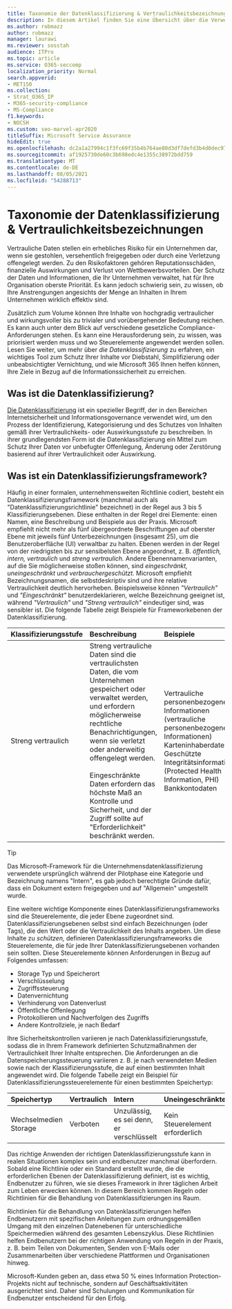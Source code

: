 ```yaml
---
title: Taxonomie der Datenklassifizierung & Vertraulichkeitsbezeichnungen
description: In diesem Artikel finden Sie eine Übersicht über die Verwendung der Datenklassifizierung & Taxonomie von Vertraulichkeitsbezeichnungen mit Microsoft 365.
ms.author: robmazz
author: robmazz
manager: laurawi
ms.reviewer: sosstah
audience: ITPro
ms.topic: article
ms.service: O365-seccomp
localization_priority: Normal
search.appverid:
- MET150
ms.collection:
- Strat_O365_IP
- M365-security-compliance
- MS-Compliance
f1.keywords:
- NOCSH
ms.custom: seo-marvel-apr2020
titleSuffix: Microsoft Service Assurance
hideEdit: true
ms.openlocfilehash: dc2a1a27994c1f3fc69f35b4b764ae80d3df7defd3b4d0dec97520de7760f815
ms.sourcegitcommit: af1925730de60c3b698edc4e1355c38972bdd759
ms.translationtype: MT
ms.contentlocale: de-DE
ms.lasthandoff: 08/05/2021
ms.locfileid: "54288713"
---
```

# <a name="data-classification--sensitivity-label-taxonomy"></a>Taxonomie der Datenklassifizierung & Vertraulichkeitsbezeichnungen

Vertrauliche Daten stellen ein erhebliches Risiko für ein Unternehmen dar, wenn sie gestohlen, versehentlich freigegeben oder durch eine Verletzung offengelegt werden. Zu den Risikofaktoren gehören Reputationsschäden, finanzielle Auswirkungen und Verlust von Wettbewerbsvorteilen. Der Schutz der Daten und Informationen, die Ihr Unternehmen verwaltet, hat für Ihre Organisation oberste Priorität. Es kann jedoch schwierig sein, zu wissen, ob Ihre Anstrengungen angesichts der Menge an Inhalten in Ihrem Unternehmen wirklich effektiv sind.

Zusätzlich zum Volume können Ihre Inhalte von hochgradig vertraulicher und wirkungsvoller bis zu trivialer und vorübergehender Bedeutung reichen. Es kann auch unter dem Blick auf verschiedene gesetzliche Compliance-Anforderungen stehen. Es kann eine Herausforderung sein, zu wissen, was priorisiert werden muss und wo Steuerelemente angewendet werden sollen. Lesen Sie weiter, um mehr über *die Datenklassifizierung* zu erfahren, ein wichtiges Tool zum Schutz Ihrer Inhalte vor Diebstahl, Simplifizierung oder unbeabsichtigter Vernichtung, und wie Microsoft 365 Ihnen helfen können, Ihre Ziele in Bezug auf die Informationssicherheit zu erreichen.

## <a name="what-is-data-classification"></a>Was ist die Datenklassifizierung?

[Die Datenklassifizierung](/microsoft-365/compliance/data-classification-overview) ist ein spezieller Begriff, der in den Bereichen Internetsicherheit und Informationsgovernance verwendet wird, um den Prozess der Identifizierung, Kategorisierung und des Schutzes von Inhalten gemäß ihrer Vertraulichkeits- oder Auswirkungsstufe zu beschreiben. In ihrer grundlegendsten Form ist die Datenklassifizierung ein Mittel zum Schutz Ihrer Daten vor unbefugter Offenlegung, Änderung oder Zerstörung basierend auf ihrer Vertraulichkeit oder Auswirkung.

## <a name="what-is-a-data-classification-framework"></a>Was ist ein Datenklassifizierungsframework?

Häufig in einer formalen, unternehmensweiten Richtlinie codiert, besteht ein Datenklassifizierungsframework (manchmal auch als "Datenklassifizierungsrichtlinie" bezeichnet) in der Regel aus 3 bis 5 Klassifizierungsebenen. Diese enthalten in der Regel drei Elemente: einen Namen, eine Beschreibung und Beispiele aus der Praxis. Microsoft empfiehlt nicht mehr als fünf übergeordnete Beschriftungen auf oberster Ebene mit jeweils fünf Unterbezeichnungen (insgesamt 25), um die Benutzeroberfläche (UI) verwaltbar zu halten. Ebenen werden in der Regel von der niedrigsten bis zur sensibelsten Ebene angeordnet, z. B. *öffentlich,* *intern,* *vertraulich* und *streng* 
 *vertraulich.* Andere Ebenennamenvarianten, auf die Sie möglicherweise stoßen können, sind *eingeschränkt,* *uneingeschränkt* und *verbrauchergeschützt.* Microsoft empfiehlt Bezeichnungsnamen, die selbstdeskriptiv sind und ihre relative Vertraulichkeit deutlich hervorheben. Beispielsweise können *"Vertraulich"* und *"Eingeschränkt"* benutzerdeklarieren, welche Bezeichnung geeignet ist, während *"Vertraulich"* und *"Streng vertraulich"* eindeutiger sind, was sensibler ist. Die folgende Tabelle zeigt Beispiele für Frameworkebenen der Datenklassifizierung.

|**Klassifizierungsstufe**|**Beschreibung**|**Beispiele**|
|:-----------------------|:--------------|:-----------|
| Streng vertraulich | Streng vertrauliche Daten sind die vertraulichsten Daten, die vom Unternehmen gespeichert oder verwaltet werden, und erfordern möglicherweise rechtliche Benachrichtigungen, wenn sie verletzt oder anderweitig offengelegt werden. <br><br> Eingeschränkte Daten erfordern das höchste Maß an Kontrolle und Sicherheit, und der Zugriff sollte auf "Erforderlichkeit" beschränkt werden. | Vertrauliche personenbezogene Informationen (vertrauliche personenbezogene Informationen) <br> Karteninhaberdaten <br> Geschützte Integritätsinformationen (Protected Health Information, PHI) <br> Bankkontodaten |

>[!TIP]
>Das Microsoft-Framework für die Unternehmensdatenklassifizierung verwendete ursprünglich während der Pilotphase eine Kategorie und Bezeichnung namens "Intern", es gab jedoch berechtigte Gründe dafür, dass ein Dokument extern freigegeben und auf "Allgemein" umgestellt wurde.

Eine weitere wichtige Komponente eines Datenklassifizierungsframeworks sind die Steuerelemente, die jeder Ebene zugeordnet sind. Datenklassifizierungsebenen selbst sind einfach Bezeichnungen (oder Tags), die den Wert oder die Vertraulichkeit des Inhalts angeben. Um diese Inhalte zu *schützen,* definieren Datenklassifizierungsframeworks die Steuerelemente, die für jede Ihrer Datenklassifizierungsebenen vorhanden sein sollten. Diese Steuerelemente können Anforderungen in Bezug auf Folgendes umfassen:

- Storage Typ und Speicherort
- Verschlüsselung
- Zugriffssteuerung
- Datenvernichtung
- Verhinderung von Datenverlust
- Öffentliche Offenlegung
- Protokollieren und Nachverfolgen des Zugriffs
- Andere Kontrollziele, je nach Bedarf

Ihre Sicherheitskontrollen variieren je nach Datenklassifizierungsstufe, sodass die in Ihrem Framework definierten Schutzmaßnahmen der Vertraulichkeit Ihrer Inhalte entsprechen. Die Anforderungen an die Datenspeicherungssteuerung variieren z. B. je nach verwendeten Medien sowie nach der Klassifizierungsstufe, die auf einen bestimmten Inhalt angewendet wird. Die folgende Tabelle zeigt ein Beispiel für Datenklassifizierungssteuerelemente für einen bestimmten Speichertyp:

|**Speichertyp**|**Vertraulich**|**Intern**|**Uneingeschränkte**|
|:---------------|:---------------|:-----------|:---------------|
| Wechselmedien Storage | Verboten | Unzulässig, es sei denn, er verschlüsselt | Kein Steuerelement erforderlich |

Das richtige Anwenden der richtigen Datenklassifizierungsstufe kann in realen Situationen komplex sein und endbenutzer manchmal überfordern. Sobald eine Richtlinie oder ein Standard erstellt wurde, die die erforderlichen Ebenen der Datenklassifizierung definiert, ist es wichtig, Endbenutzer zu führen, wie sie dieses Framework in ihrer täglichen Arbeit zum Leben erwecken können. In diesem Bereich kommen Regeln oder Richtlinien für die Behandlung von Datenklassifizierungen ins Raum.

Richtlinien für die Behandlung von Datenklassifizierungen helfen Endbenutzern mit spezifischen Anleitungen zum ordnungsgemäßen Umgang mit den einzelnen Datenebenen für unterschiedliche Speichermedien während des gesamten Lebenszyklus. Diese Richtlinien helfen Endbenutzern bei der richtigen Anwendung von Regeln in der Praxis, z. B. beim Teilen von Dokumenten, Senden von E-Mails oder Zusammenarbeiten über verschiedene Plattformen und Organisationen hinweg.

Microsoft-Kunden geben an, dass etwa 50 % eines Information Protection-Projekts nicht auf technische, sondern auf Geschäftsaktivitäten ausgerichtet sind. Daher sind Schulungen und Kommunikation für Endbenutzer entscheidend für den Erfolg.
